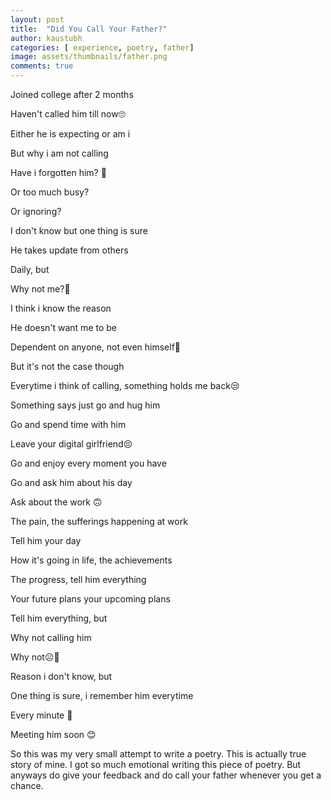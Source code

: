 ```yaml
---
layout: post
title:  "Did You Call Your Father?"
author: kaustubh
categories: [ experience, poetry, father]
image: assets/thumbnails/father.png
comments: true
---
```


Joined college after 2 months

Haven't called him till now🙄

Either he is expecting or am i

But why i am not calling

Have i forgotten him? 🤔

Or too much busy?

Or ignoring?

I don't know but one thing is sure

He takes update from others

Daily, but

Why not me?🤨

I think i know the reason

He doesn't want me to be

Dependent on anyone, not even himself🧐

But it's not the case though

Everytime i think of calling, something holds me back😒

Something says just go and hug him

Go and spend time with him

Leave your digital girlfriend😣

Go and enjoy every moment you have

Go and ask him about his day

Ask about the work 🙃

The pain, the sufferings happening at work

Tell him your day

How it's going in life, the achievements

The progress, tell him everything 

Your future plans your upcoming plans

Tell him everything, but

Why not calling him

Why not☹️🤔

Reason i don't know, but 

One thing is sure, i remember him everytime

Every minute 🙂

Meeting him soon 😊



So this was my very small attempt to write a poetry. This is actually true story of mine. I got so much emotional writing this piece of poetry. But anyways do give your feedback and do call your father whenever you get a chance.